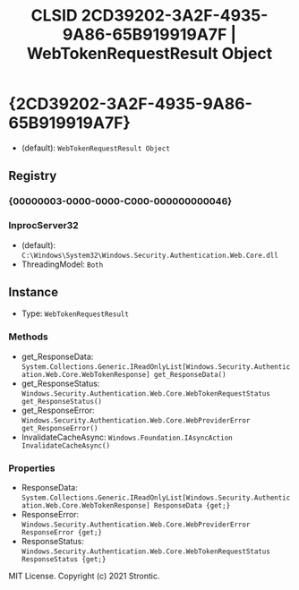 ﻿---
title: "CLSID 2CD39202-3A2F-4935-9A86-65B919919A7F | WebTokenRequestResult Object"
excerpt: What is COM-Object CLSID 2CD39202-3A2F-4935-9A86-65B919919A7F?
---

# {2CD39202-3A2F-4935-9A86-65B919919A7F}

* (default): `WebTokenRequestResult Object`

## Registry


### {00000003-0000-0000-C000-000000000046}


### InprocServer32

* (default): `C:\Windows\System32\Windows.Security.Authentication.Web.Core.dll`
* ThreadingModel: `Both`

## Instance

* Type: `WebTokenRequestResult`

### Methods

* get_ResponseData: `System.Collections.Generic.IReadOnlyList[Windows.Security.Authentication.Web.Core.WebTokenResponse] get_ResponseData()`
* get_ResponseStatus: `Windows.Security.Authentication.Web.Core.WebTokenRequestStatus get_ResponseStatus()`
* get_ResponseError: `Windows.Security.Authentication.Web.Core.WebProviderError get_ResponseError()`
* InvalidateCacheAsync: `Windows.Foundation.IAsyncAction InvalidateCacheAsync()`

### Properties

* ResponseData: `System.Collections.Generic.IReadOnlyList[Windows.Security.Authentication.Web.Core.WebTokenResponse] ResponseData {get;}`
* ResponseError: `Windows.Security.Authentication.Web.Core.WebProviderError ResponseError {get;}`
* ResponseStatus: `Windows.Security.Authentication.Web.Core.WebTokenRequestStatus ResponseStatus {get;}`

MIT License. Copyright (c) 2021 Strontic.


